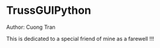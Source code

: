 # TrussGUIPython
Author: Cuong Tran

This is dedicated to a special friend of mine as a farewell !!!
